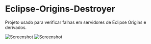 # Eclipse-Origins-Destroyer

Projeto usado para verificar falhas em servidores de Eclipse Origins e derivados.

![Screenshot](https://i.imgur.com/R293yaq.png)
![Screenshot](https://i.imgur.com/R293yaq.png)
